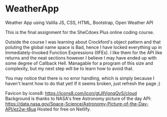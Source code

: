 # WeatherApp

Weather App using Valilla JS, CSS, HTML, Bootstrap, Open Weather API

This is the final assignment for the SheCdoes Plus online coding course.

Outside the course I was learning about Crockford's object pattern and that poluting the global name space is Bad, hence I have locked everything up in Immediately-Invoked Function Expressions (IIFEs). I like them for the API like returns and the neat sections however I believe I may have ended up with some degree of Callback Hell. Managable for a program of this size and complexity, but my next step will be to learn how to avoid that.

You may notice that there is no error handling, which is simply because I haven't learnt how to do that yet! If it seems broken, just refresh the page ;)

Favicon by icons8: https://icons8.com/icon/gtJlIVpnqQyS/cloud
Background is thanks to NASA's free Astronomy picture of the day API: https://data.nasa.gov/Space-Science/Astronomy-Picture-of-the-Day-API/ez2w-t8ua
Hosted for free on Netlify.
